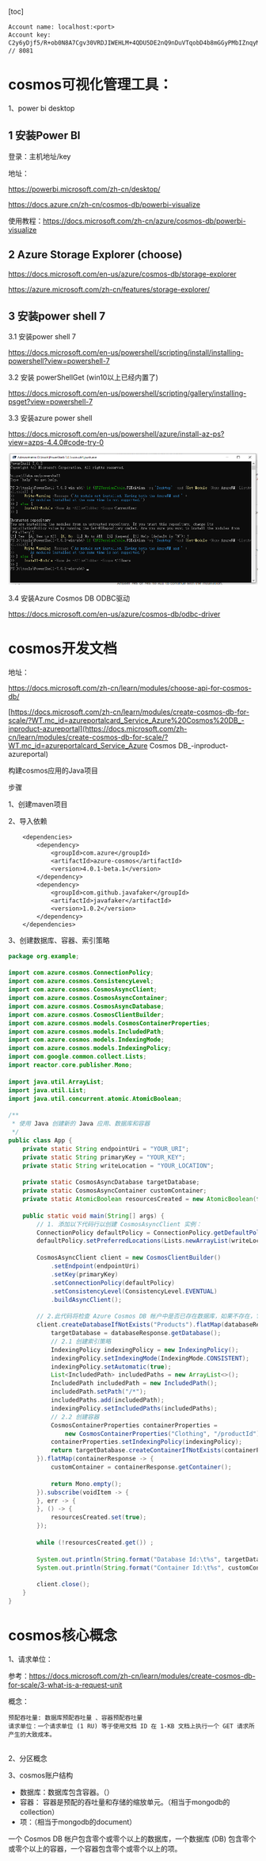 [toc]

```
Account name: localhost:<port>
Account key: C2y6yDjf5/R+ob0N8A7Cgv30VRDJIWEHLM+4QDU5DE2nQ9nDuVTqobD4b8mGGyPMbIZnqyMsEcaGQy67XIw/Jw==
// 8081
```



# cosmos可视化管理工具：

1、power bi desktop

## 1 安装Power BI

登录：主机地址/key

地址：

https://powerbi.microsoft.com/zh-cn/desktop/

https://docs.azure.cn/zh-cn/cosmos-db/powerbi-visualize

使用教程：https://docs.microsoft.com/zh-cn/azure/cosmos-db/powerbi-visualize

## 2  Azure Storage Explorer (choose)

https://docs.microsoft.com/en-us/azure/cosmos-db/storage-explorer

https://azure.microsoft.com/zh-cn/features/storage-explorer/

## 3  安装power shell 7 

3.1 安装power shell 7 

https://docs.microsoft.com/en-us/powershell/scripting/install/installing-powershell?view=powershell-7

3.2  安装 powerShellGet (win10以上已经内置了)

https://docs.microsoft.com/en-us/powershell/scripting/gallery/installing-psget?view=powershell-7

3.3  安装azure power shell

https://docs.microsoft.com/en-us/powershell/azure/install-az-ps?view=azps-4.4.0#code-try-0	

![image-20200807142239913](cosmos.assets/image-20200807142239913.png)

3.4  安装Azure Cosmos DB ODBC驱动

https://docs.microsoft.com/en-us/azure/cosmos-db/odbc-driver



# cosmos开发文档

地址：

https://docs.microsoft.com/zh-cn/learn/modules/choose-api-for-cosmos-db/

[https://docs.microsoft.com/zh-cn/learn/modules/create-cosmos-db-for-scale/?WT.mc_id=azureportalcard_Service_Azure%20Cosmos%20DB_-inproduct-azureportal](https://docs.microsoft.com/zh-cn/learn/modules/create-cosmos-db-for-scale/?WT.mc_id=azureportalcard_Service_Azure Cosmos DB_-inproduct-azureportal)



构建cosmos应用的Java项目

步骤

1、创建maven项目

2、导入依赖

```
    <dependencies>
        <dependency>
            <groupId>com.azure</groupId>
            <artifactId>azure-cosmos</artifactId>
            <version>4.0.1-beta.1</version>
        </dependency>
        <dependency>
            <groupId>com.github.javafaker</groupId>
            <artifactId>javafaker</artifactId>
            <version>1.0.2</version>
        </dependency>
    </dependencies>
```

3、创建数据库、容器、索引策略

```java
package org.example;

import com.azure.cosmos.ConnectionPolicy;
import com.azure.cosmos.ConsistencyLevel;
import com.azure.cosmos.CosmosAsyncClient;
import com.azure.cosmos.CosmosAsyncContainer;
import com.azure.cosmos.CosmosAsyncDatabase;
import com.azure.cosmos.CosmosClientBuilder;
import com.azure.cosmos.models.CosmosContainerProperties;
import com.azure.cosmos.models.IncludedPath;
import com.azure.cosmos.models.IndexingMode;
import com.azure.cosmos.models.IndexingPolicy;
import com.google.common.collect.Lists;
import reactor.core.publisher.Mono;

import java.util.ArrayList;
import java.util.List;
import java.util.concurrent.atomic.AtomicBoolean;

/**
 * 使用 Java 创建新的 Java 应用、数据库和容器
 */
public class App {
    private static String endpointUri = "YOUR_URI";
    private static String primaryKey = "YOUR_KEY";
    private static String writeLocation = "YOUR_LOCATION";

    private static CosmosAsyncDatabase targetDatabase;
    private static CosmosAsyncContainer customContainer;
    private static AtomicBoolean resourcesCreated = new AtomicBoolean(false);

    public static void main(String[] args) {
        // 1. 添加以下代码行以创建 CosmosAsyncClient 实例：
        ConnectionPolicy defaultPolicy = ConnectionPolicy.getDefaultPolicy();
        defaultPolicy.setPreferredLocations(Lists.newArrayList(writeLocation));

        CosmosAsyncClient client = new CosmosClientBuilder()
            .setEndpoint(endpointUri)
            .setKey(primaryKey)
            .setConnectionPolicy(defaultPolicy)
            .setConsistencyLevel(ConsistencyLevel.EVENTUAL)
            .buildAsyncClient();

        // 2.此代码将检查 Azure Cosmos DB 帐户中是否已存在数据库，如果不存在，它将创建一个数据库。
        client.createDatabaseIfNotExists("Products").flatMap(databaseResponse -> {
            targetDatabase = databaseResponse.getDatabase();
            // 2.1 创建索引策略
            IndexingPolicy indexingPolicy = new IndexingPolicy();
            indexingPolicy.setIndexingMode(IndexingMode.CONSISTENT);
            indexingPolicy.setAutomatic(true);
            List<IncludedPath> includedPaths = new ArrayList<>();
            IncludedPath includedPath = new IncludedPath();
            includedPath.setPath("/*");
            includedPaths.add(includedPath);
            indexingPolicy.setIncludedPaths(includedPaths);
            // 2.2 创建容器
            CosmosContainerProperties containerProperties =
                new CosmosContainerProperties("Clothing", "/productId");
            containerProperties.setIndexingPolicy(indexingPolicy);
            return targetDatabase.createContainerIfNotExists(containerProperties, 10000);
        }).flatMap(containerResponse -> {
            customContainer = containerResponse.getContainer();

            return Mono.empty();
        }).subscribe(voidItem -> {
        }, err -> {
        }, () -> {
            resourcesCreated.set(true);
        });

        while (!resourcesCreated.get()) ;

        System.out.println(String.format("Database Id:\t%s", targetDatabase.getId()));
        System.out.println(String.format("Container Id:\t%s", customContainer.getId()));

        client.close();
    }
}
```



# cosmos核心概念

1、请求单位：

参考：https://docs.microsoft.com/zh-cn/learn/modules/create-cosmos-db-for-scale/3-what-is-a-request-unit

概念：

```
预配吞吐量: 数据库预配吞吐量 、容器预配吞吐量
请求单位：一个请求单位 (1 RU) 等于使用文档 ID 在 1-KB 文档上执行一个 GET 请求所产生的大致成本。


```

2、分区概念

3、cosmos账户结构

- 数据库：数据库包含容器。（）
- 容器： 容器是预配的吞吐量和存储的缩放单元。（相当于mongodb的collection）
- 项：（相当于mongodb的document）

一个 Cosmos DB 帐户包含零个或零个以上的数据库，一个数据库 (DB) 包含零个或零个以上的容器，一个容器包含零个或零个以上的项。